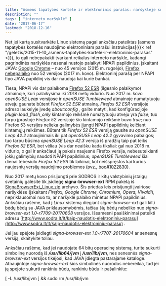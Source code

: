 ```yaml
---
title: "Asmens tapatybės kortelė ir elektroninis parašas: naršyklėje su JAVA (atnaujinta)"
description: ""
tags: [ "interneto naršyklė" ]
date: "2017-06-17"
lastmod: "2018-12-16"
---
```

Net jei kartą susitvarkėte Linux sistemą pagal anksčiau pateiktas [asmens tapatybės kortelės naudojimo elektroniniam parašui instrukcijas]({{< ref "/geležis/2015-11-10_asmens-tapatybės-kortelė-ir-elektroninis-parašas" >}}), to gali nebepakakti tvarkant reikalus interneto naršykle, kadangi pagrindinės naršyklės nesenai nustojo palaikyti NPAPI papildinius, įskaitant JAVA: [Google Chrome](https://www.java.com/en/download/faq/chrome.xml) – nuo 45 versijos (2015 m. rugsėjo), [Firefox](https://support.mozilla.org/lt/kb/npapi-plugins) [nebepalaiko](https://www.java.com/en/download/help/firefox_java.xml) nuo 52 versijos (2017 m. kovo). Elektroninį parašą per NPAPI tipo JAVA papildinį vis dar naudoja kai kurie bankai.

Tiesa, NPAPI vis dar palaikoma [Firefox 52 ESR](https://www.mozilla.org/en-US/firefox/organizations/faq/) (ilgesnio palaikymo) atmainoje, kuri palaikysima iki 2018 metų vidurio. Nuo 2017 m. kovo _openSUSE Leap_ versijose ir _openSUSE Tumbleweed_ atmainoje numatytuoju atveju gaunate būtent _Firefox 52 ESR_ atmainą. _Firefox 52 ESR_ versijoje adreso laukelyje įvedę _about:config_ , galite matyti, kad konfigūracijoje _plugin.load\_flash\_only_ kintamojo reikšmė numatytuoju atveju yra _false_; tuo tarpu įprastoje _Firefox 52_ versijoje šio kintamojo reikšmė buvo _true_; nuo Firefox 53 versijos nelieka galimybės įjungti NPAPI papildinių keičiant kintamųjų reikšmes. Būtent tik _Firefox 52 ESR_ versiją gausite su _openSUSE Leap 42.2_ atnaujinimais iki pat _openSUSE Leap 42.2_ gyvavimo pabaigos; tuo tarpu būsima _openSUSE Leap 42.3_ versija iš pradžių taip pat teiks _Firefox 52 ESR_, bet vėliau (vis dar neaišku kada tiksliai: gal nuo 2018 m. vidurio, o gal ir anksčiau) ją pakeis naujesnė Firefox versija, nebesuteikianti jokių galimybių naudoti NPAPI papildinius; _openSUSE Tumbleweed_ šiai dienai tebesiūlo _Firefox 52 ESR_ tik laikinai, kol neišspręstos kai kurios naujesnių versijų naudojimo problemos (pvz., [boo#1022830](https://bugzilla.opensuse.org/show_bug.cgi?id=1022830)).

Nuo 2017 metų kovo prisijungti prie SODROS ir kitų valstybinių įstaigų svetainių galėsite tik įsidiegę **signa-browser-ext** RPM paketą iš [SignaBrowserExt\_Linux.zip](https://www.mitsoft.lt/sites/mitsoft/files/SignaBrowserExt_Linux.zip) archyvo. Šis priedas leis prisijungti įvairiose naršyklėse (įskaitant _Firefox, Google Chrome, Chromium, Opera, Vivaldi_), nepriklausomai nuo to, ar naršyklė palaiko minėtus NPAPI papildinius. Anksčiau rašėme, kad į _Linux_ sistemą diegiant _signa-browser-ext_ gali kilti bėdų bėdų su JAVA priklausomybėmis, tačiau šių bėdų nebeliko nuo _signa-browser-ext 1.0-r7709-20170608_ versijos. Išsamesni paaiškinimai pateikti adresu [http://www.sodra.lt/lt/kaip-naudotis-elektroniniu-parasu](http://www.sodra.lt/lt/kaip-naudotis-elektroniniu-parasu) .

Jei jau spėjote įsidiegti _signa-browser-ext 1.0-r7707-20170604_ ar senesnę versiją, skaitykite toliau.

Anksčiau rašėme, kad jei naudojate 64 bitų operacinę sistemą, turite sukurti simbolinę nuorodą iš **_/usr/lib64/jvm_** į **_/usr/lib/jvm_**, nes senesnės _signa-browser-ext_ versijos tikėjosi, kad JAVA įdiegta pastarajame kataloge. Atnaujintoje _signa-browser-ext_ šios simbolinės nuorodos nebereikia, tad jei ją spėjote sukurti rankiniu būdu, rankiniu būdu ir pašalinkite:

\[ -L /usr/lib/jvm \] && sudo rm /usr/lib/jvm
